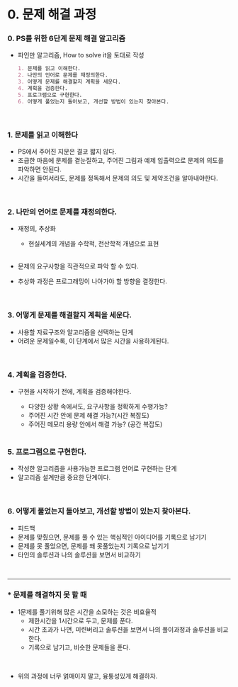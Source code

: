 # 0.  문제 해결 과정

### 0. PS를 위한 6단계 문제 해결 알고리즘

- 파인만 알고리즘, How to solve it을 토대로 작성

  ```markdown
  1. 문제를 읽고 이해한다.
  2. 나만의 언어로 문제를 재정의한다.
  3. 어떻게 문제를 해결할지 계획을 세운다.
  4. 계획을 검증한다.
  5. 프로그램으로 구현한다.
  6. 어떻게 풀었는지 돌아보고, 개선할 방법이 있는지 찾아본다.
  ```

  <br>

### 1. 문제를 읽고 이해한다

- PS에서 주어진 지문은 결코 짧지 않다.
- 조급한 마음에 문제를 곁눈질하고, 주어진 그림과 예제 입출력으로 문제의 의도를 파악하면 안된다.
- 시간을 들여서라도, 문제를 정독해서 문제의 의도 및 제약조건을 알아내야한다.

<br>

### 2. 나만의 언어로 문제를 재정의한다.

- 재정의, 추상화

  - 현실세계의 개념을 수학적, 전산학적 개념으로 표현

  <br>

- 문제의 요구사항을 직관적으로 파악 할 수 있다.

- 추상화 과정은 프로그래밍이 나아가야 할 방향을 결정한다.

<br>

### 3. 어떻게 문제를 해결할지 계획을 세운다.

- 사용할 자료구조와 알고리즘을 선택하는 단계
- 어려운 문제일수록, 이 단계에서 많은 시간을 사용하게된다.

<br>

### 4. 계획을 검증한다.

- 구현을 시작하기 전에, 계획을 검증해야한다.

  - 다양한 상황 속에서도, 요구사항을 정확하게 수행가능?
  - 주어진 시간 안에 문제 해결 가능?(시간 복잡도)
  - 주어진 메모리 용량 안에서 해결 가능? (공간 복잡도)

  <br>

### 5. 프로그램으로 구현한다.

- 작성한 알고리즘을 사용가능한 프로그램 언어로 구현하는 단계
- 알고리즘 설계만큼 중요한 단계이다.

<br>

### 6.  어떻게 풀었는지 돌아보고, 개선할 방법이 있는지 찾아본다.

- 피드백
- 문제를 맞췄으면, 문제를 풀 수 있는 핵심적인 아이디어를 기록으로 남기기
- 문제를 못 풀었으면, 문제를 왜 못풀었는지 기록으로 남기기
- 타인의 솔루션과 나의 솔루션을 보면서 비교하기

<br>

---



### * 문제를 해결하지 못 할 때

- 1문제를 풀기위해 많은 시간을 소모하는 것은 비효율적
  - 제한시간을 1시간으로 두고, 문제를 푼다.
  - 시간 초과가 나면, 미련버리고 솔루션을 보면서 나의 풀이과정과 솔루션을 비교한다.
  - 기록으로 남기고, 비슷한 문제들을 푼다.

<br>

- 위의 과정에 너무 얽매이지 말고, 융퉁성있게 해결하자.